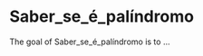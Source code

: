 
# Saber_se_é_palíndromo

<!-- badges: start -->
<!-- badges: end -->

The goal of Saber_se_é_palíndromo is to ...

